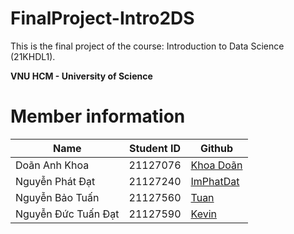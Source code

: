 # FinalProject-Intro2DS 
This is the final project of the course: Introduction to Data Science (21KHDL1).

__VNU HCM - University of Science__

# Member information

|Name|Student ID|Github|
|---|---|---|
|Doãn Anh Khoa|21127076|[Khoa Doãn](https://github.com/Khoadoan30028060)|
|Nguyễn Phát Đạt|21127240|[ImPhatDat](https://github.com/ImPhatDat)|
|Nguyễn Bảo Tuấn|21127560|[Tuan](https://github.com/tuannbdz)|
|Nguyễn Đức Tuấn Đạt|21127590|[Kevin](https://github.com/DBlue04)|


